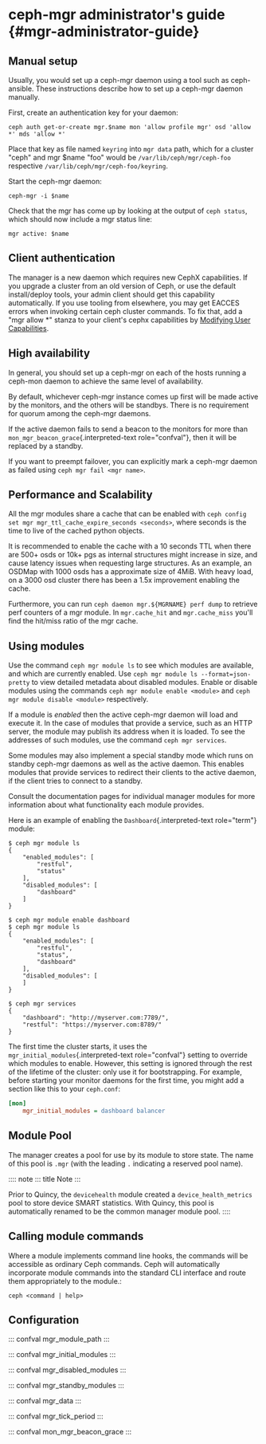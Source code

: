 # ceph-mgr administrator\'s guide {#mgr-administrator-guide}

## Manual setup

Usually, you would set up a ceph-mgr daemon using a tool such as
ceph-ansible. These instructions describe how to set up a ceph-mgr
daemon manually.

First, create an authentication key for your daemon:

    ceph auth get-or-create mgr.$name mon 'allow profile mgr' osd 'allow *' mds 'allow *'

Place that key as file named `keyring` into `mgr data` path, which for a
cluster \"ceph\" and mgr \$name \"foo\" would be
`/var/lib/ceph/mgr/ceph-foo` respective
`/var/lib/ceph/mgr/ceph-foo/keyring`.

Start the ceph-mgr daemon:

    ceph-mgr -i $name

Check that the mgr has come up by looking at the output of
`ceph status`, which should now include a mgr status line:

    mgr active: $name

## Client authentication

The manager is a new daemon which requires new CephX capabilities. If
you upgrade a cluster from an old version of Ceph, or use the default
install/deploy tools, your admin client should get this capability
automatically. If you use tooling from elsewhere, you may get EACCES
errors when invoking certain ceph cluster commands. To fix that, add a
\"mgr allow \*\" stanza to your client\'s cephx capabilities by
[Modifying User
Capabilities](../../rados/operations/user-management/#modify-user-capabilities).

## High availability

In general, you should set up a ceph-mgr on each of the hosts running a
ceph-mon daemon to achieve the same level of availability.

By default, whichever ceph-mgr instance comes up first will be made
active by the monitors, and the others will be standbys. There is no
requirement for quorum among the ceph-mgr daemons.

If the active daemon fails to send a beacon to the monitors for more
than `mon_mgr_beacon_grace`{.interpreted-text role="confval"}, then it
will be replaced by a standby.

If you want to preempt failover, you can explicitly mark a ceph-mgr
daemon as failed using `ceph mgr fail <mgr name>`.

## Performance and Scalability

All the mgr modules share a cache that can be enabled with
`ceph config set mgr mgr_ttl_cache_expire_seconds <seconds>`, where
seconds is the time to live of the cached python objects.

It is recommended to enable the cache with a 10 seconds TTL when there
are 500+ osds or 10k+ pgs as internal structures might increase in size,
and cause latency issues when requesting large structures. As an
example, an OSDMap with 1000 osds has a approximate size of 4MiB. With
heavy load, on a 3000 osd cluster there has been a 1.5x improvement
enabling the cache.

Furthermore, you can run `ceph daemon mgr.${MGRNAME} perf dump` to
retrieve perf counters of a mgr module. In `mgr.cache_hit` and
`mgr.cache_miss` you\'ll find the hit/miss ratio of the mgr cache.

## Using modules

Use the command `ceph mgr module ls` to see which modules are available,
and which are currently enabled. Use
`ceph mgr module ls --format=json-pretty` to view detailed metadata
about disabled modules. Enable or disable modules using the commands
`ceph mgr module enable <module>` and `ceph mgr module disable <module>`
respectively.

If a module is *enabled* then the active ceph-mgr daemon will load and
execute it. In the case of modules that provide a service, such as an
HTTP server, the module may publish its address when it is loaded. To
see the addresses of such modules, use the command `ceph mgr services`.

Some modules may also implement a special standby mode which runs on
standby ceph-mgr daemons as well as the active daemon. This enables
modules that provide services to redirect their clients to the active
daemon, if the client tries to connect to a standby.

Consult the documentation pages for individual manager modules for more
information about what functionality each module provides.

Here is an example of enabling the `Dashboard`{.interpreted-text
role="term"} module:

``` console
$ ceph mgr module ls
{
    "enabled_modules": [
        "restful",
        "status"
    ],
    "disabled_modules": [
        "dashboard"
    ]
}

$ ceph mgr module enable dashboard
$ ceph mgr module ls
{
    "enabled_modules": [
        "restful",
        "status",
        "dashboard"
    ],
    "disabled_modules": [
    ]
}

$ ceph mgr services
{
    "dashboard": "http://myserver.com:7789/",
    "restful": "https://myserver.com:8789/"
}
```

The first time the cluster starts, it uses the
`mgr_initial_modules`{.interpreted-text role="confval"} setting to
override which modules to enable. However, this setting is ignored
through the rest of the lifetime of the cluster: only use it for
bootstrapping. For example, before starting your monitor daemons for the
first time, you might add a section like this to your `ceph.conf`:

``` ini
[mon]
    mgr_initial_modules = dashboard balancer
```

## Module Pool

The manager creates a pool for use by its module to store state. The
name of this pool is `.mgr` (with the leading `.` indicating a reserved
pool name).

:::: note
::: title
Note
:::

Prior to Quincy, the `devicehealth` module created a
`device_health_metrics` pool to store device SMART statistics. With
Quincy, this pool is automatically renamed to be the common manager
module pool.
::::

## Calling module commands

Where a module implements command line hooks, the commands will be
accessible as ordinary Ceph commands. Ceph will automatically
incorporate module commands into the standard CLI interface and route
them appropriately to the module.:

    ceph <command | help>

## Configuration

::: confval
mgr_module_path
:::

::: confval
mgr_initial_modules
:::

::: confval
mgr_disabled_modules
:::

::: confval
mgr_standby_modules
:::

::: confval
mgr_data
:::

::: confval
mgr_tick_period
:::

::: confval
mon_mgr_beacon_grace
:::
